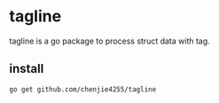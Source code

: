 # tagline

tagline is a go package to process struct data with tag.

## install

```
go get github.com/chenjie4255/tagline
```